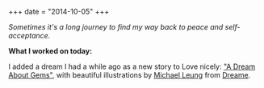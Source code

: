 +++
date = "2014-10-05"
+++

*Sometimes it's a long journey to find my way back to peace and self-acceptance.*

**What I worked on today:**

I added a dream I had a while ago as a new story to Love nicely: <a href="http://lovenicely.com/">"A Dream About Gems"</a>, with beautiful illustrations by <a href="http://dreame.me/michael-leung/">Michael Leung</a> from <a href="http://dreame.me/">Dreame</a>.
